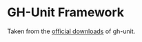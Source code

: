 GH-Unit Framework
===============================

Taken from the [official downloads](https://github.com/gabriel/gh-unit/downloads) of gh-unit.



